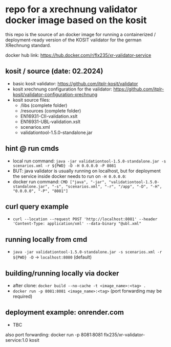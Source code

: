 # repo for a xrechnung validator docker image based on the kosit

this repo is the source of an docker image for running a containerized / deployment-ready version of the KOSIT validator for the german XRechnung standard.

docker hub link: https://hub.docker.com/r/flx235/xr-validator-service

## kosit / source (date: 02.2024)
- basic kosit validator: https://github.com/itplr-kosit/validator
- kosit xrechnung configuration for the validator: https://github.com/itplr-kosit/validator-configuration-xrechnung
- kosit source files:		
	- /libs	(complete folder)
	- /resources (complete folder)
	- EN16931-CII-validation.xslt 
	- EN16931-UBL-validation.xslt
	- scenarios.xml
	- validationtool-1.5.0-standalone.jar

## hint @ run cmds
- local run command: 
`java -jar validationtool-1.5.0-standalone.jar -s scenarios.xml -r ${PWD} -D -H 0.0.0.0 -P 8081`
- BUT: java validator is usually running on localhost, but for deployment the service inside docker needs to run on `-H 0.0.0.0`:
- docker run command: `CMD ["java", "-jar", "validationtool-1.5.0-standalone.jar", "-s", "scenarios.xml", "-r", "/app", "-D", "-H", "0.0.0.0", "-P", "8081"]`


## curl query example
- `curl --location --request POST 'http://localhost:8081' --header 'Content-Type: application/xml' --data-binary "@ubl.xml"`

## running locally from cmd
- `java -jar validationtool-1.5.0-standalone.jar -s scenarios.xml -r ${PWD} -D` -> `localhost:8080` (default)

## building/running locally via docker
- after clone: `docker build --no-cache -t <image_name>:<tag> .`
- `docker run -p 8081:8081 <image_name>:<tag>` (port forwarding may be required)

## deployment example: onrender.com
- TBC



also port forwarding: docker run -p 8081:8081 flx235/xr-validator-service:1.0
kosit
